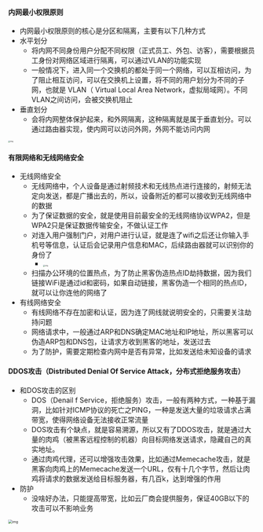 #### 内网最小权限原则

- 内网最小权限原则的核心是分区和隔离，主要有以下几种方式
- 水平划分
  - 将内网不同身份用户分配不同权限（正式员工、外包、访客），需要根据员工身份对网络区域进行隔离，可以通过VLAN的功能实现
  - 一般情况下，进入同一个交换机的都处于同一个网络，可以互相访问，为了阻止相互访问，可以在交换机上设置，将不同的用户划分为不同的子网，也就是 VLAN（ Virtual Local Area Network，虚拟局域网）。不同VLAN之间访问，会被交换机阻止
- 垂直划分
  - 会将内网整体保护起来，和外网隔离，这种隔离就是属于垂直划分。可以通过路由器实现，使内网可以访问外网，外网不能访问内网

<img src="https://static001.geekbang.org/resource/image/0f/a7/0fd26393177c3de655ad76e68c4bcaa7.jpeg?wh=1920*1080" alt="img" style="zoom: 25%;" />



#### 有限网络和无线网络安全

- 无线网络安全
  - 无线网络中，个人设备是通过射频技术和无线热点进行连接的，射频无法定向发送，都是广播出去的，所以，设备附近的都可以接收到无线网络中的数据
  - 为了保证数据的安全，就是使用目前最安全的无线网络协议WPA2，但是WPA2只是保证数据传输安全，不做认证工作
  - 对连入用户强制门户，对用户进行认证，就是连了wifi之后还让你输入手机号等信息，认证后会记录用户信息和MAC，后续路由器就可以识别你的身份了
    - <img src="https://static001.geekbang.org/resource/image/38/18/38b36d03bb2d6b90b8a3a5e35695e818.jpeg?wh=1920*1080" alt="img" style="zoom:25%;" />
  - 扫描办公环境的位置热点，为了防止黑客伪造热点ID劫持数据，因为我们链接WiFi是通过id和密码，如果自动链接，黑客伪造一个相同的热点ID，就可以让你连他的网络了
- 有线网络安全
  - 有线网络不存在加密和认证，因为连了网线就说明安全的，只需要关注劫持问题
  - 网络请求中，一般通过ARP和DNS确定MAC地址和IP地址，所以黑客可以伪造ARP包和DNS包，让请求方收到黑客的地址，发送过去
  - 为了防护，需要定期检查内网中是否有异常，比如发送给未知设备的请求



#### DDOS攻击（Distributed Denial Of Service Attack，分布式拒绝服务攻击）

- 和DOS攻击的区别
  - DOS（Denail f Service，拒绝服务）攻击，一般有两种方式，一种基于漏洞，比如针对ICMP协议的死亡之PING，一种是发送大量的垃圾请求占满带宽，使得网络设备无法接收正常流量
  - DOS攻击有个缺点，就是容易溯源，所以又有了DDOS攻击，就是通过大量的肉鸡（被黑客远程控制的机器）向目标网络发送请求，隐藏自己的真实地址。
  - 通过肉鸡代理，还可以增强攻击效果，比如通过Memecache攻击，就是黑客向肉鸡上的Memecache发送一个URL，仅有十几个字节，然后让肉鸡将请求的数据发送给目标服务器，有几百k，达到增强的作用
- 防护
  - 没啥好办法，只能提高带宽，比如云厂商会提供服务，保证40GB以下的攻击可以不影响业务

<img src="https://static001.geekbang.org/resource/image/0a/6e/0a1b41d3d05c871fa4f4bfcdc375a06e.jpg?wh=2250*1362" alt="img" style="zoom:50%;" />
